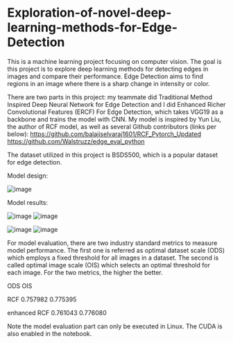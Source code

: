 # Exploration-of-novel-deep-learning-methods-for-Edge-Detection

This is a machine learning project focusing on computer vision. The goal is this project is to explore deep learning methods for detecting edges in images and compare their performance. Edge Detection aims to find regions in an image where there is a sharp change in intensity or color.

There are two parts in this project: my teammate did Traditional Method Inspired Deep Neural Network for Edge Detection and I did Enhanced Richer Convolutional Features (ERCF) For Edge Detection, which takes VGG19 as a backbone and trains the model with CNN. My model is inspired by Yun Liu, the author of RCF model, as well as several Github contributors (links per below):
https://github.com/balajiselvaraj1601/RCF_Pytorch_Updated
https://github.com/Walstruzz/edge_eval_python

The dataset utilized in this project is BSDS500, which is a popular dataset for edge detection.

Model design:

![image](https://user-images.githubusercontent.com/75347096/132914105-3e972c01-fc0b-4d3a-b675-2fb941b9688f.png)

Model results:

![image](https://user-images.githubusercontent.com/75347096/132914163-a9c62548-e8a7-4128-a399-04297f9ff947.png)
![image](https://user-images.githubusercontent.com/75347096/132914170-c075d1e2-3364-4d0d-961d-b8b597ed5e55.png)

![image](https://user-images.githubusercontent.com/75347096/132914222-7cfa60c5-45e7-4816-b786-2c34b55c1fbe.png)
![image](https://user-images.githubusercontent.com/75347096/132914236-24896bfb-49ce-4404-a246-ad243c748ae5.png)

For model evaluation, there are two industry standard metrics to measure model performance. The first one is referred as optimal dataset scale (ODS) which employs a fixed threshold for all images in a dataset. The second is called optimal image scale (OIS) which selects an optimal threshold for each image. For the two metrics, the higher the better.

ODS	        OIS
		  
RCF	        0.757982	0.775395

enhanced RCF	0.761043	0.776080

Note the model evaluation part can only be executed in Linux. The CUDA is also enabled in the notebook.

